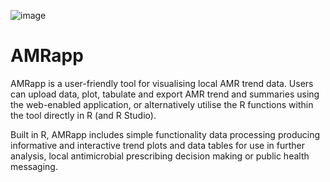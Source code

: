 ![image](https://user-images.githubusercontent.com/79845264/188307936-28c7ad79-3f67-4de9-bfbf-c1c9cad537d9.png)
# AMRapp

AMRapp is a user-friendly tool for visualising local AMR trend data. Users can upload data, plot, tabulate and export AMR trend and summaries using the web-enabled application, or alternatively utilise the R functions within the tool directly in R (and R Studio).

Built in R, AMRapp includes simple functionality data processing producing informative and interactive trend plots and data tables for use in further analysis, local antimicrobial prescribing decision making or public health messaging.
